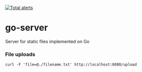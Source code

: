 [![Total alerts](https://img.shields.io/lgtm/alerts/g/esviderskii/go-server.svg?logo=lgtm&logoWidth=18)](https://lgtm.com/projects/g/esviderskii/go-server/alerts/)
# go-server
Server for static files implemented on Go

### File uploads
```
curl -F 'file=@./filename.txt' http://localhost:8080/upload
```
